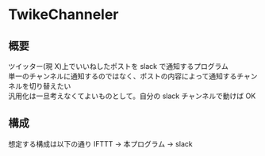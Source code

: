 # TwikeChanneler

## 概要

ツイッター(現 X)上でいいねしたポストを slack で通知するプログラム  
単一のチャンネルに通知するのではなく、ポストの内容によって通知するチャンネルを切り替えたい  
汎用化は一旦考えなくてよいものとして。自分の slack チャンネルで動けば OK

## 構成

想定する構成は以下の通り
IFTTT -> 本プログラム -> slack
